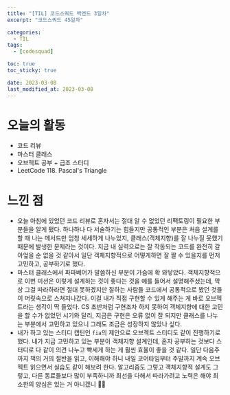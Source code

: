 ```yaml
---
title: "[TIL] 코드스쿼드 백엔드 3일차"
excerpt: "코드스쿼드 45일차"

categories:
  - TIL
tags:
  - [codesquad]

toc: true
toc_sticky: true

date: 2023-03-08
last_modified_at: 2023-03-08
---
```


# 오늘의 활동

- 코드 리뷰
- 마스터 클래스
- 오브젝트 공부 + 급조 스터디
- LeetCode 118. Pascal's Triangle

# 느낀 점

- 오늘 아침에 있었던 코드 리뷰로 혼자서는 절대 알 수 없었던 리팩토링이 필요한 부분들을 알게 됐다. 하나하나 다 서술하기는 힘들지만 공통적인 부분은 처음 설계를 할 때 나는 메서드만 엄청 세세하게 나누었지, 클래스(객체지향)를 잘 나누질 못했기 때문에 발생한 문제라는 것이다. 지금 내 실력으로는 잘 작동되는 코드를 완전히 갈아엎을 순 없을 것 같아서 일단 객체지향적으로 어떻게하면 잘 짤 수 있을지를 먼저 고민하고, 공부하기로 했다.
- 마스터 클래스에서 파파베어가 말씀하신 부분이 가슴에 확 와닿았다. 객체지향적으로 이번 미션은 이렇게 설계하는 것이 좋다는 것을 예를 들어서 설명해주셨는데, 막상 그걸 따라하라면 절대 못하겠지만 잘하는 사람들 코드에서 공통적으로 봤던 것들이 머릿속으로 스쳐지나갔다. 이걸 내가 직접 구현할 수 있게 해주는 게 바로 오브젝트라는 생각이 딱 들었다. CS 초반처럼 구현조차 하지 못하여 객체지향에 대한 고민을 할 수가 없었던 시기와 달리, 지금은 구현은 오류 없이 잘 되지만 클래스를 나누는 부분에서 고민하고 있으니 그래도 조금은 성장하지 않았나 싶다.
- 내가 하고 있는 스터디 캡틴인 `fia`의 제안으로 오브젝트 스터디도 같이 진행하기로 했다. 내가 지금 고민하고 있는 부분이 객체지향 설계인데, 혼자 공부하는 것보다 스터디로 다 같이 의견 나누고 빡세게 하는 게 훨씬 효율이 좋을 것 같다. 일단 다음주까지 책의 거의 절반을 읽고, 이해해야 하니 내일 코어타임부터 주말까지 계속 오브젝트 읽으면서 실습도 같이 해보려 한다. 알고리즘도 그렇고 객체지향적 설계도 그렇고, 다른 동료들보다 많이 부족하니까 최선을 다해서 따라가려고 노력은 해야 최소한의 양심은 있는 거 아니겠니 👊🏻